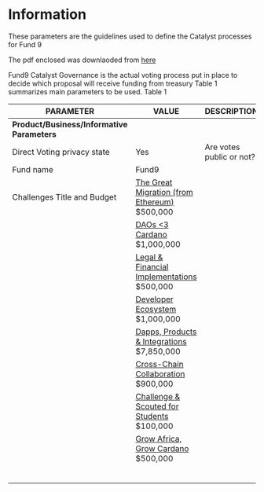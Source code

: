 # Information
These parameters are the guidelines used to define the Catalyst processes for Fund 9

The pdf enclosed was downlaoded from [here](https://drive.google.com/file/d/1GmgwUGuZ3yE0w3usZdV-ZZw-nP8oPqX5/view)


Fund9 Catalyst Governance is the actual voting process put in place to decide
which proposal will receive funding from treasury
Table 1 summarizes main parameters to be used.
Table 1

|PARAMETER | VALUE | DESCRIPTION |
| -------- | ----- | ----------- |
| **Product/Business/Informative Parameters** | | |
| Direct Voting privacy state | Yes | Are votes public or not? |
|Fund name | Fund9 | |
| Challenges Title and Budget | [The Great Migration (from Ethereum)](https://app.ideascale.com/t/UM5UZBw7N) $500,000 | |
|                             | [DAOs <3 Cardano](https://app.ideascale.com/t/UM5UZBvaV) $1,000,000                   | |
|                             | [Legal & Financial Implementations](https://app.ideascale.com/t/UM5UZBvbn) $500,000   | |
|                             | [Developer Ecosystem](https://app.ideascale.com/t/UM5UZBvNu) $1,000,000               | |
|                             | [Dapps, Products & Integrations](https://app.ideascale.com/t/UM5UZBw78) $7,850,000    | |
|                             | [Cross-Chain Collaboration](https://app.ideascale.com/t/UM5UZBunq) $900,000           | |
|                             | [Challenge & Scouted for Students](https://app.ideascale.com/t/UM5UZBvbE) $100,000    | |
|                             | [Grow Africa, Grow Cardano](https://app.ideascale.com/t/UM5UZBuk1) $500,000           | |
|                             | | |
|                             | | |
|                             | | |
|                             | | |
|                             | | |
|                             | | |
